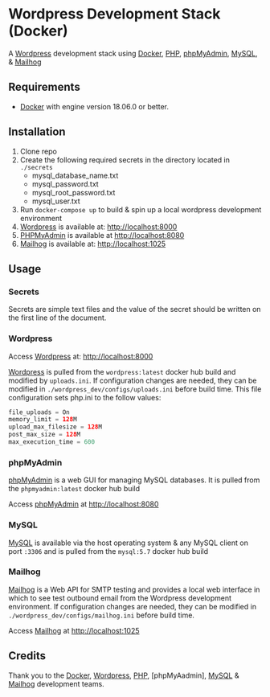 # Wordpress Development Stack (Docker)

A [Wordpress] development stack using [Docker], [PHP], [phpMyAdmin], [MySQL], & [Mailhog]

## Requirements

* [Docker] with engine version 18.06.0 or better.

## Installation
1. Clone repo
2. Create the following required secrets in the directory located in `./secrets`
    * mysql_database_name.txt
    * mysql_password.txt
    * mysql_root_password.txt
    * mysql_user.txt
3. Run `docker-compose up` to build & spin up a local wordpress development environment
4. [Wordpress] is available at: [http://localhost:8000](http://localhost:8000)
5. [PHPMyAdmin] is available at [http://localhost:8080](http://localhost:8080)
6. [Mailhog] is available at: [http://localhost:1025](http://localhost:1025)

## Usage
### Secrets
Secrets are simple text files and the value of the secret should be written on the first line of the document.

### Wordpress

Access [Wordpress] at: [http://localhost:8000](http://localhost:8000)

[Wordpress] is pulled from the `wordpress:latest` docker hub build and modified by `uploads.ini`. 
If configuration changes are needed,  they can be modified in `./wordpress_dev/configs/uploads.ini` before build time. This file configuration sets php.ini to the follow values:

  ``` php
  file_uploads = On
  memory_limit = 128M
  upload_max_filesize = 128M
  post_max_size = 128M
  max_execution_time = 600
  ```


### phpMyAdmin

[phpMyAdmin] is a web GUI for managing MySQL databases. It is pulled from the `phpmyadmin:latest` docker hub build

Access [phpMyAdmin] at [http://localhost:8080](http://localhost:8080) 

### MySQL

[MySQL] is available via the host operating system & any MySQL client on port `:3306` and is pulled from the `mysql:5.7` docker hub build

### Mailhog

[Mailhog] is a Web API for SMTP testing and provides a local web interface in which to see test outbound email from the Wordpress development environment. If configuration changes are needed, they can be modified in `./wordpress_dev/configs/mailhog.ini` before build time.

Access [Mailhog] at [http://localhost:1025](http://localhost:1025)


## Credits
Thank you to the [Docker], [Wordpress], [PHP], [phpMyAadmin], [MySQL] & [Mailhog] development teams.

[Docker]: https://www.docker.com
[Wordpress]: https://www.wordpress.org/
[PHP]: https://www.php.net/
[phpMyAdmin]: https://www.phpmyadmin.net/
[MySQL]: https://www.mysql.com/
[Mailhog]: https://github.com/mailhog/MailHog